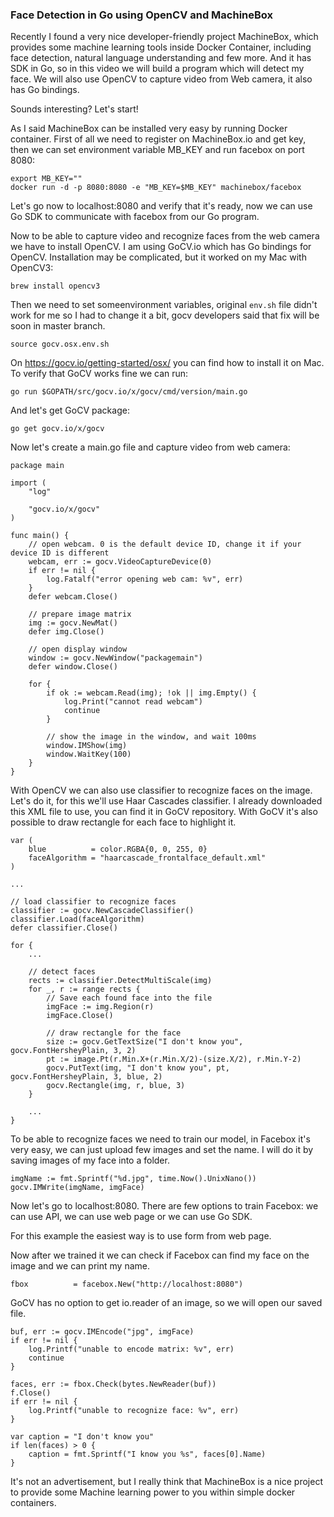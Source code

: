 ### Face Detection in Go using OpenCV and MachineBox

Recently I found a very nice developer-friendly project MachineBox, which provides some machine learning tools inside Docker Container, including face detection, natural language understanding and few more. And it has SDK in Go, so in this video we will build a program which will detect my face. We will also use OpenCV to capture video from Web camera, it also has Go bindings.

Sounds interesting? Let's start!

As I said MachineBox can be installed very easy by running Docker container. First of all we need to register on MachineBox.io and get key, then we can set environment variable MB_KEY and run facebox on port 8080:

```
export MB_KEY=""
docker run -d -p 8080:8080 -e "MB_KEY=$MB_KEY" machinebox/facebox
```

Let's go now to localhost:8080 and verify that it's ready, now we can use Go SDK to communicate with facebox from our Go program.

Now to be able to capture video and recognize faces from the web camera we have to install OpenCV. I am using GoCV.io which has Go bindings for OpenCV. Installation may be complicated, but it worked on my Mac with OpenCV3:

```
brew install opencv3
```

Then we need to set someenvironment variables, original `env.sh` file didn't work for me so I had to change it a bit, gocv developers said that fix will be soon in master branch.

```
source gocv.osx.env.sh
```

On https://gocv.io/getting-started/osx/ you can find how to install it on Mac. To verify that GoCV works fine we can run:

```
go run $GOPATH/src/gocv.io/x/gocv/cmd/version/main.go
```

And let's get GoCV package:

```
go get gocv.io/x/gocv
```

Now let's create a main.go file and capture video from web camera:

```
package main

import (
	"log"

	"gocv.io/x/gocv"
)

func main() {
	// open webcam. 0 is the default device ID, change it if your device ID is different
	webcam, err := gocv.VideoCaptureDevice(0)
	if err != nil {
		log.Fatalf("error opening web cam: %v", err)
	}
	defer webcam.Close()

	// prepare image matrix
	img := gocv.NewMat()
	defer img.Close()

	// open display window
	window := gocv.NewWindow("packagemain")
	defer window.Close()

	for {
		if ok := webcam.Read(img); !ok || img.Empty() {
			log.Print("cannot read webcam")
			continue
		}

		// show the image in the window, and wait 100ms
		window.IMShow(img)
		window.WaitKey(100)
	}
}
```

With OpenCV we can also use classifier to recognize faces on the image. Let's do it, for this we'll use Haar Cascades classifier. I already downloaded this XML file to use, you can find it in GoCV repository. With GoCV it's also possible to draw rectangle for each face to highlight it.

```
var (
	blue          = color.RGBA{0, 0, 255, 0}
	faceAlgorithm = "haarcascade_frontalface_default.xml"
)

...

// load classifier to recognize faces
classifier := gocv.NewCascadeClassifier()
classifier.Load(faceAlgorithm)
defer classifier.Close()

for {
	...

	// detect faces
	rects := classifier.DetectMultiScale(img)
	for _, r := range rects {
		// Save each found face into the file
		imgFace := img.Region(r)
		imgFace.Close()

		// draw rectangle for the face
		size := gocv.GetTextSize("I don't know you", gocv.FontHersheyPlain, 3, 2)
		pt := image.Pt(r.Min.X+(r.Min.X/2)-(size.X/2), r.Min.Y-2)
		gocv.PutText(img, "I don't know you", pt, gocv.FontHersheyPlain, 3, blue, 2)
		gocv.Rectangle(img, r, blue, 3)
	}

	...
}
```

To be able to recognize faces we need to train our model, in Facebox it's very easy, we can just upload few images and set the name. I will do it by saving images of my face into a folder.

```
imgName := fmt.Sprintf("%d.jpg", time.Now().UnixNano())
gocv.IMWrite(imgName, imgFace)
```

Now let's go to localhost:8080. There are few options to train Facebox: we can use API, we can use web page or we can use Go SDK.

For this example the easiest way is to use form from web page.

Now after we trained it we can check if Facebox can find my face on the image and we can print my name.

```
fbox          = facebox.New("http://localhost:8080")
```

GoCV has no option to get io.reader of an image, so we will open our saved file.

```
buf, err := gocv.IMEncode("jpg", imgFace)
if err != nil {
	log.Printf("unable to encode matrix: %v", err)
	continue
}

faces, err := fbox.Check(bytes.NewReader(buf))
f.Close()
if err != nil {
	log.Printf("unable to recognize face: %v", err)
}

var caption = "I don't know you"
if len(faces) > 0 {
	caption = fmt.Sprintf("I know you %s", faces[0].Name)
}
```

It's not an advertisement, but I really think that MachineBox is a nice project to provide some Machine learning power to you within simple docker containers.